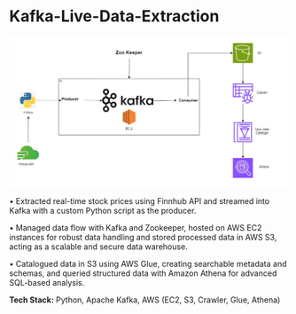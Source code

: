 # Kafka-Live-Data-Extraction
![Kafka-Live-Data-Extraction](/images/kafka-Architecture.jpeg)

• Extracted real-time stock prices using Finnhub API and streamed into Kafka with a custom Python script as the
producer.

• Managed data flow with Kafka and Zookeeper, hosted on AWS EC2 instances for robust data handling and stored
processed data in AWS S3, acting as a scalable and secure data warehouse.

• Catalogued data in S3 using AWS Glue, creating searchable metadata and schemas, and queried structured data
with Amazon Athena for advanced SQL-based analysis.

**Tech Stack:** Python, Apache Kafka, AWS (EC2, S3, Crawler, Glue, Athena)
